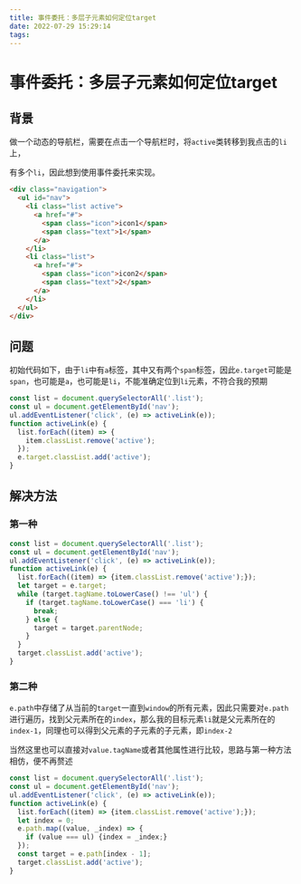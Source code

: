 ```yaml
---
title: 事件委托：多层子元素如何定位target
date: 2022-07-29 15:29:14
tags: 
---
```


# 事件委托：多层子元素如何定位target

## 背景

做一个动态的导航栏，需要在点击一个导航栏时，将`active`类转移到我点击的`li`上，

有多个`li`，因此想到使用事件委托来实现。

```html
<div class="navigation">
  <ul id="nav">
    <li class="list active">
      <a href="#">
        <span class="icon">icon1</span>
        <span class="text">1</span>
      </a>
    </li>
    <li class="list">
      <a href="#">
        <span class="icon">icon2</span>
        <span class="text">2</span>
      </a>
    </li>
  </ul>
</div>
```

## 问题

初始代码如下，由于`li`中有`a`标签，其中又有两个`span`标签，因此`e.target`可能是`span`，也可能是`a`，也可能是`li`，不能准确定位到`li`元素，不符合我的预期

```javascript
const list = document.querySelectorAll('.list');
const ul = document.getElementById('nav');
ul.addEventListener('click', (e) => activeLink(e));
function activeLink(e) {
  list.forEach((item) => {
    item.classList.remove('active');
  });
  e.target.classList.add('active');
}
```

## 解决方法

### 第一种

```javascript
const list = document.querySelectorAll('.list');
const ul = document.getElementById('nav');
ul.addEventListener('click', (e) => activeLink(e));
function activeLink(e) {
  list.forEach((item) => {item.classList.remove('active');});
  let target = e.target;
  while (target.tagName.toLowerCase() !== 'ul') {
    if (target.tagName.toLowerCase() === 'li') {
      break;
    } else {
      target = target.parentNode;
    }
  }
  target.classList.add('active');
}
```

### 第二种

`e.path`中存储了从当前的`target`一直到`window`的所有元素，因此只需要对`e.path`进行遍历，找到父元素所在的`index`，那么我的目标元素`li`就是父元素所在的`index-1`，同理也可以得到父元素的子元素的子元素，即`index-2`

当然这里也可以直接对`value.tagName`或者其他属性进行比较，思路与第一种方法相仿，便不再赘述

```javascript
const list = document.querySelectorAll('.list');
const ul = document.getElementById('nav');
ul.addEventListener('click', (e) => activeLink(e));
function activeLink(e) {
  list.forEach((item) => {item.classList.remove('active');});
  let index = 0;
  e.path.map((value, _index) => {
    if (value === ul) {index = _index;}
  });
  const target = e.path[index - 1];
  target.classList.add('active');
}
```
